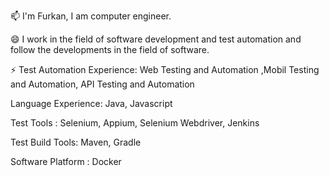 📫 I'm Furkan, I am computer engineer. 

😄 I work in the field of software development and test automation and follow the developments in the field of software.

⚡ Test Automation Experience: Web Testing and Automation ,Mobil Testing and Automation, API Testing and Automation

Language Experience: Java, Javascript

Test Tools : Selenium, Appium, Selenium Webdriver, Jenkins

Test Build Tools: Maven, Gradle 

Software Platform : Docker
